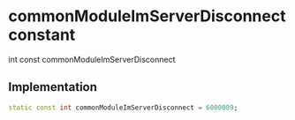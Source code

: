 


# commonModuleImServerDisconnect constant







int const commonModuleImServerDisconnect
  







## Implementation

```dart
static const int commonModuleImServerDisconnect = 6000009;
```







